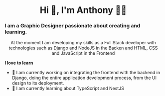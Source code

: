 <h1 align='center'> Hi 👋, I'm Anthony 👩‍💻 </h1>
<h3>I am a <b>Graphic Designer</b> passionate about creating and learning.</h3>

<p align='center'>
  At the moment I am developing my skills as a Full Stack developer with technologies such as Django and NodeJS in the Backen and HTML, CSS and JavaScript in the Frontend
   
</p>
<b>I love to learn</b> 


- 🔭 I am currently working on integrating the frontend with the backend in Django, doing the entire application development process, from the UI design to its deployment.
- 🌱 I am currently learning about TypeScript and NestJS
<!--
**TonyLuque/TonyLuque** is a ✨ _special_ ✨ repository because its `README.md` (this file) appears on your GitHub profile.

Here are some ideas to get you started:

- 🔭 I’m currently working on ...
- 🌱 I’m currently learning ...
- 👯 I’m looking to collaborate on ...
- 🤔 I’m looking for help with ...
- 💬 Ask me about ...
- 📫 How to reach me: ...
- 😄 Pronouns: ...
- ⚡ Fun fact: ...
-->
